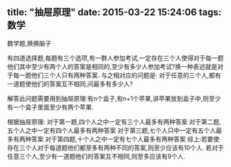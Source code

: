 title: "抽屉原理"
date: 2015-03-22 15:24:06
tags: 数学
---
数学题,换换脑子

有四道选择题,每题有三个选项,有一群人参加考试,一定存在三个人使得对于每一题他们其中至少有两个人的答案是相同的,至少有多少人参加考试?换一种表述就是对于每一题他们三个人只有两种答案.
与之相对应的问题是: 对于任意的三个人,都有一道题使他们的答案互不相同,问最多有多少人?

解答此问题需要用到抽屉原理:有n个盒子,有n+1个苹果,讲苹果放到盒子中,则至少有一个盒子里面至少有两个苹果.

根据抽屉原理:
对于第一题,四个人之中一定有三个人最多有两种答案
对于第二题,五个人之中一定有四个人最多有两种答案
对于第三题,七个人只中一定有五个人最多有两种答案
对于第四题,十个人之中一定有七个人最多有两种答案
综上:若要使存在三个人对于每道题他们都至多有两种不同的答案,则至少应该有10个人.
若对于任意三个人,至少有一道题他们的答案互不相同,则至多应该有9个人.

